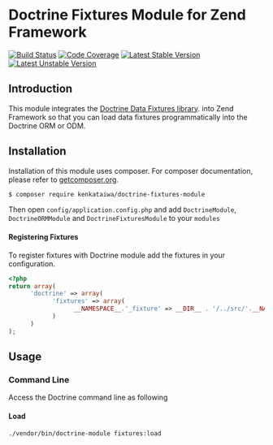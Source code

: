 # Doctrine Fixtures Module for Zend Framework
[![Build Status](https://travis-ci.org/kenkataiwa/DoctrineFixturesModule.png)](https://travis-ci.org/kenkataiwa/DoctrineFixturesModule)
[![Code Coverage](https://scrutinizer-ci.com/g/kenkataiwa/DoctrineFixturesModule/badges/coverage.png?b=master)](https://scrutinizer-ci.com/g/kenkataiwa/DoctrineFixturesModule/)
[![Latest Stable Version](https://poser.pugx.org/kenkataiwa/doctrine-fixtures-module/v/stable.png)](https://packagist.org/packages/kenkataiwa/doctrine-fixtures-module)
[![Latest Unstable Version](https://poser.pugx.org/kenkataiwa/doctrine-fixtures-module/v/unstable.png)](https://packagist.org/packages/kenkataiwa/doctrine-fixtures-module)

## Introduction

This module integrates the [Doctrine Data Fixtures library](https://github.com/doctrine/data-fixtures).
into Zend Framework so that you can load data fixtures programmatically into the Doctrine ORM or ODM.

## Installation

Installation of this module uses composer. For composer documentation, please refer to
[getcomposer.org](http://getcomposer.org/).

```sh
$ composer require kenkataiwa/doctrine-fixtures-module
```

Then open `config/application.config.php` and add `DoctrineModule`, `DoctrineORMModule` and 
`DoctrineFixturesModule` to your `modules`

#### Registering Fixtures

To register fixtures with Doctrine module add the fixtures in your configuration.

```php
<?php
return array(
      'doctrine' => array(
            'fixtures' => array(
                  __NAMESPACE__.'_fixture' => __DIR__ . '/../src/'.__NAMESPACE__.'/Fixture',
            )
      )
);
```

## Usage

### Command Line
Access the Doctrine command line as following

#### Load
```sh
./vendor/bin/doctrine-module fixtures:load 
```
